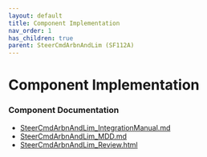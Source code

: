 ```yaml
---
layout: default
title: Component Implementation
nav_order: 1
has_children: true
parent: SteerCmdArbnAndLim (SF112A)
---
```

# Component Implementation
### Component Documentation

- [SteerCmdArbnAndLim_IntegrationManual.md](doc/SteerCmdArbnAndLim_IntegrationManual.md)
- [SteerCmdArbnAndLim_MDD.md](doc/SteerCmdArbnAndLim_MDD.md)
- [SteerCmdArbnAndLim_Review.html](doc/SteerCmdArbnAndLim_Review.html)

